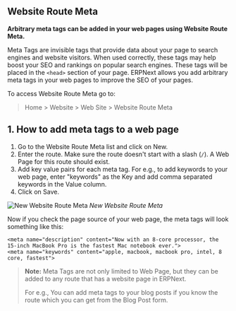 ## Website Route Meta

**Arbitrary meta tags can be added in your web pages using Website Route Meta.**

Meta Tags are invisible tags that provide data about your page to search engines and website visitors. When used correctly, these tags may help boost your SEO and rankings on popular search engines. These tags will be placed in the `<head>` section of your page. ERPNext allows you add arbitrary meta tags in your web pages to improve the SEO of your pages.

To access Website Route Meta go to:

> Home > Website > Web Site > Website Route Meta

## 1\. How to add meta tags to a web page

1.  Go to the Website Route Meta list and click on New.
2.  Enter the route. Make sure the route doesn't start with a slash (`/`). A Web Page for this route should exist.
3.  Add key value pairs for each meta tag. For e.g., to add keywords to your web page, enter "keywords" as the Key and add comma separated keywords in the Value column.
4.  Click on Save.

![New Website Route Meta](https://docs.erpnext.com/files/new-website-route-meta.png) _New Website Route Meta_

Now if you check the page source of your web page, the meta tags will look something like this:

```
<meta name="description" content="Now with an 8-core processor, the 15-inch MacBook Pro is the fastest Mac notebook ever.">
<meta name="keywords" content="apple, macbook, macbook pro, intel, 8 core, fastest">
```

> **Note:** Meta Tags are not only limited to Web Page, but they can be added to any route that has a website page in ERPNext.
> 
> For e.g., You can add meta tags to your blog posts if you know the route which you can get from the Blog Post form.